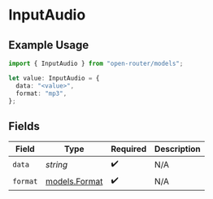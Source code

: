 # InputAudio

## Example Usage

```typescript
import { InputAudio } from "open-router/models";

let value: InputAudio = {
  data: "<value>",
  format: "mp3",
};
```

## Fields

| Field                                | Type                                 | Required                             | Description                          |
| ------------------------------------ | ------------------------------------ | ------------------------------------ | ------------------------------------ |
| `data`                               | *string*                             | :heavy_check_mark:                   | N/A                                  |
| `format`                             | [models.Format](../models/format.md) | :heavy_check_mark:                   | N/A                                  |
